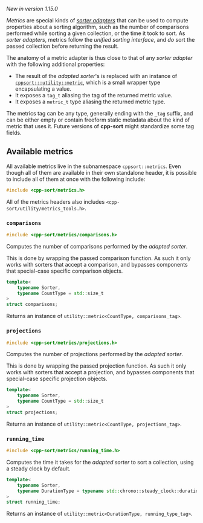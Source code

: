 *New in version 1.15.0*

*Metrics* are special kinds of [*sorter adapters*][sorter-adapters] that can be used to compute properties about a sorting algorithm, such as the number of comparisons performed while sorting a given collection, or the time it took to sort. As *sorter adapters*, metrics follow the *unified sorting interface*, and *do* sort the passed collection before returning the result.

The anatomy of a metric adapter is thus close to that of any *sorter adapter* with the following additional properties:
* The result of the *adapted sorter*'s is replaced with an instance of [`cppsort:::utility::metric`][utility-metrics-tools], which is a small wrapper type encapsulating a value.
* It exposes a `tag_t` aliasing the tag of the returned metric value.
* It exposes a `metric_t` type aliasing the returned metric type.

The metrics tag can be any type, generally ending with the `_tag` suffix, and can be either empty or contain freeform static metadata about the kind of metric that uses it. Future versions of **cpp-sort** might standardize some tag fields.

## Available metrics

All available metrics live in the subnamespace `cppsort::metrics`. Even though all of them are available in their own standalone header, it is possible to include all of them at once with the following include:

```cpp
#include <cpp-sort/metrics.h>
```

All of the metrics headers also includes `<cpp-sort/utility/metrics_tools.h>`.

### `comparisons`

```cpp
#include <cpp-sort/metrics/comparisons.h>
```

Computes the number of comparisons performed by the *adapted sorter*.

This is done by wrapping the passed comparison function. As such it only works with sorters that accept a comparison, and bypasses components that special-case specific comparison objects.

```cpp
template<
    typename Sorter,
    typename CountType = std::size_t
>
struct comparisons;
```

Returns an instance of `utility::metric<CountType, comparisons_tag>`.

### `projections`

```cpp
#include <cpp-sort/metrics/projections.h>
```

Computes the number of projections performed by the *adapted sorter*.

This is done by wrapping the passed projection function. As such it only works with sorters that accept a projection, and bypasses components that special-case specific projection objects.

```cpp
template<
    typename Sorter,
    typename CountType = std::size_t
>
struct projections;
```

Returns an instance of `utility::metric<CountType, projections_tag>`.

### `running_time`

```cpp
#include <cpp-sort/metrics/running_time.h>
```

Computes the time it takes for the *adapted sorter* to sort a collection, using a steady clock by default.

```cpp
template<
    typename Sorter,
    typename DurationType = typename std::chrono::steady_clock::duration
>
struct running_time;
```

Returns an instance of `utility::metric<DurationType, running_type_tag>`.


  [sorter-adapters]: Sorter-adapters.md
  [utility-metrics-tools]: Miscellaneous-utilities.md#metrics-tools

